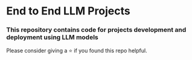 # End to End LLM Projects

<h3> This repository contains code for projects development and deployment using LLM models </h3>

Please consider giving a :star: if you found this repo helpful.
